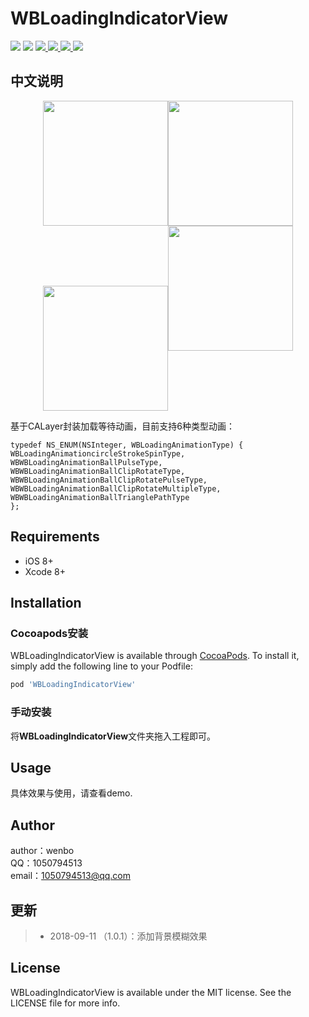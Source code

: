 # WBLoadingIndicatorView

<p align="left">
<a href="https://travis-ci.org/wenmobo/WBLoadingIndicatorView"><img src="https://travis-ci.org/wenmobo/WBLoadingIndicatorView.svg?style=flat?branch=master"></a>
<a href="https://travis-ci.org/wenmobo/WBLoadingIndicatorView"><img src="https://img.shields.io/badge/cocoapods-supported-4BC51D.svg?style=flatt"></a>
<a  href="https://cocoapods.org/pods/WBLoadingIndicatorView"><img src ="https://img.shields.io/cocoapods/v/WBLoadingIndicatorView.svg?style=flat"> </a>
<a  href="https://cocoapods.org/pods/WBLoadingIndicatorView"><img src ="https://img.shields.io/packagist/l/doctrine/orm.svg?style=flat"> </a>
<a  href="https://cocoapods.org/pods/WBLoadingIndicatorView"><img src ="https://img.shields.io/cocoapods/p/WBLoadingIndicatorView.svg?style=flat"> </a>
<a  href="https://cocoapods.org/pods/WBLoadingIndicatorView"><img src ="https://img.shields.io/badge/language-objctive--c-red.svg?style=flat"> </a>
</p>

## 中文说明

<div align="center">
<img src="https://ws2.sinaimg.cn/large/0069RVTdly1fv5vfzum5xg308p0i2aak.gif" width="200" align="center"><img src="https://ws4.sinaimg.cn/large/0069RVTdly1fv5vhwysnfg308p0i2dgd.gif" width="200" align="center"><img src="https://ws4.sinaimg.cn/large/0069RVTdly1fv5vw05y8cg308p0i2wf5.gif" width="200" align="center"><img src="https://ws1.sinaimg.cn/large/0069RVTdly1fv5vwliqtyg308p0i276d.gif" width="200 align="center"">
</div>

基于CALayer封装加载等待动画，目前支持6种类型动画：
```
typedef NS_ENUM(NSInteger, WBLoadingAnimationType) {
WBLoadingAnimationcircleStrokeSpinType,
WBWBLoadingAnimationBallPulseType,
WBWBLoadingAnimationBallClipRotateType,
WBWBLoadingAnimationBallClipRotatePulseType,
WBWBLoadingAnimationBallClipRotateMultipleType,
WBWBLoadingAnimationBallTrianglePathType
};
```

## Requirements

- iOS 8+
- Xcode 8+

## Installation

### Cocoapods安装

WBLoadingIndicatorView is available through [CocoaPods](https://cocoapods.org). To install
it, simply add the following line to your Podfile:

```ruby
pod 'WBLoadingIndicatorView'
```

### 手动安装

将**WBLoadingIndicatorView**文件夹拖入工程即可。

## Usage
具体效果与使用，请查看demo.

## Author

author：wenbo    
QQ：1050794513  
email：1050794513@qq.com

## 更新

  > - 2018-09-11 （1.0.1）：添加背景模糊效果

## License

WBLoadingIndicatorView is available under the MIT license. See the LICENSE file for more info.
